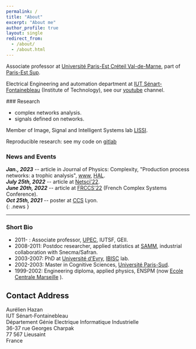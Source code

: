 ```yaml
---
permalink: /
title: "About"
excerpt: "About me"
author_profile: true
layout: single
redirect_from: 
  - /about/
  - /about.html
---
```


Associate professor at [Université Paris-Est Créteil Val-de-Marne](http://www.u-pec.fr), part of [Paris-Est Sup](https://www.paris-est-sup.fr).

Electrical Engineering and automation department at [IUT Sénart-Fontainebleau](http://www.iutsf.u-pec.fr/) (Institute of Technology), see our [youtube](http://www.youtube.com/channel/UC3_Xzi9Oz02SLp8VzgNRUfw) channel. 


### Research

* complex networks analysis. 
* signals defined on networks.

Member of Image, Signal and Intelligent Systems lab [LISSI](http://lissi.fr).

Reproducible research: see my code on [gitlab](https://gitlab.com/hazaa)

### News and Events
***Jan., 2023*** -- article in Journal of Physics: Complexity, "Production process networks: a trophic analysis", [www](https://doi.org/10.1088/2632-072X/acbd7c), [HAL](https://hal.u-pec.fr/hal-03623260).   
***July 25th, 2022*** -- article at [Netsci'22](https://netsci2022.net/).    
***June 20th, 2022*** -- article at [FRCCS'22](https://iscpif.fr/frccs2022/) (French Complex Systems Conference).     
***Oct 25th, 2021*** -- poster at [CCS](https://ccs2021.univ-lyon1.fr) Lyon.  
{: .news }

--------------

### Short Bio

* 2011- : Associate professor, [UPEC](http://www.u-pec.fr), IUTSF, GEII.
* 2008-2011: Postdoc researcher, applied statistics at [SAMM](http://samm.univ-paris1.fr), industrial collaboration with Snecma/Safran.
* 2003-2007: PhD at [Université d'Evry](https://www.univ-evry.fr/accueil.html), [IBISC](https://www.ibisc.univ-evry.fr/) lab.
* 2002-2003: Master in Cognitive Sciences, [Université Paris-Sud](http://u-psud.fr).
* 1999-2002: Engineering diploma, applied physics, ENSPM (now [Ecole Centrale Marseille](http://www.centrale-marseille.fr/‎) ).



## Contact Address
Aurélien Hazan  
IUT Sénart-Fontainebleau  
Département Génie Electrique Informatique Industrielle  
36-37 rue Georges Charpak  
77 567 Lieusaint  
France  
